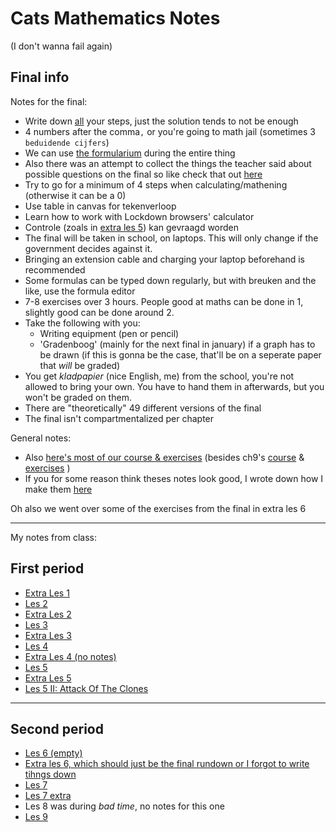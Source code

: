# Cats Mathematics Notes

(I don't wanna fail again)

## Final info

Notes for the final:

- Write down <u>all</u> your steps, just the solution tends to not be enough
- 4 numbers after the comma`,` or you're going to math jail (sometimes 3 `beduidende cijfers`)
- We can use [the formularium](https://canvas.kdg.be/courses/29944/files/2211721?module_item_id=504258) during the entire thing
- Also there was an attempt to collect the things the teacher said about possible questions on the final so like check that out [here](examenvragen/)
- Try to go for a minimum of 4 steps when calculating/mathening (otherwise it can be a 0)
- Use table in canvas for tekenverloop
- Learn how to work with Lockdown browsers' calculator
- Controle (zoals in [extra les 5](les-5-extra)) kan gevraagd worden
- The final will be taken in school, on laptops. This will only change if the government decides against it.
- Bringing an extension cable and charging your laptop beforehand is recommended
- Some formulas can be typed down regularly, but with breuken and the like, use the formula editor
- 7-8 exercises over 3 hours. People good at maths can be done in 1, slightly good can be done around 2.
- Take the following with you:
    - Writing equipment (pen or pencil)
    - 'Gradenboog' (mainly for the next final in january) if a graph has to be drawn (if this is gonna be the case, that'll be on a seperate paper that *will* be graded)
- You get *kladpapier* (nice English, me) from the school, you're not allowed to bring your own. You have to hand them in afterwards, but you won't be graded on them.
- There are "theoretically" 49 different versions of the final
- The final isn't compartmentalized per chapter

General notes:

- Also [here's most of our course & exercises](https://canvas.kdg.be/courses/29944/files/2211970?module_item_id=504417) (besides ch9's [course](https://canvas.kdg.be/courses/29944/files/2211716?module_item_id=504262) & [exercises](https://canvas.kdg.be/courses/29944/files/2211735?module_item_id=504261) )
- If you for some reason think theses notes look good, I wrote down how I make them [here](https://github.com/Denperidge-School/mathematics-notes#readme)

Oh also we went over some of the exercises from the final in extra les 6

---

My notes from class:

## First period

- [Extra Les 1](les-1-extra)
- [Les 2](les-2)
- [Extra Les 2](les-2-extra)
- [Les 3](les-3)
- [Extra Les 3](les-3-extra)
- [Les 4](les-4)
- [Extra Les 4 (no notes)](https://www.youtube.com/watch?v=-Kljmrtp9L8)
- [Les 5](les-5)
- [Extra Les 5](les-5-extra)
- [Les 5 II: Attack Of The Clones](les-5-2)

---

## Second period

- [Les 6 (empty)](les-6)
- [Extra les 6, which should just be the final rundown or I forgot to write tihngs down](examenvragen/exam-rundown-period-1)
- [Les 7](les-7)
- [Les 7 extra](les-7-extra)
- Les 8 was during *bad time*, no notes for this one
- [Les 9](les-9)

